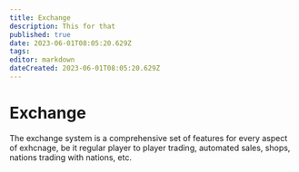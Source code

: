 ```yaml
---
title: Exchange
description: This for that
published: true
date: 2023-06-01T08:05:20.629Z
tags: 
editor: markdown
dateCreated: 2023-06-01T08:05:20.629Z
---
```


# Exchange
The exchange system is a comprehensive set of features for every aspect of exhcnage, be it regular player to player trading, automated sales, shops, nations trading with nations, etc.